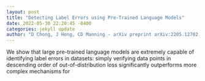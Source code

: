 ```yaml
--- 
layout: post 
title: "Detecting Label Errors using Pre-Trained Language Models" 
date: 2022-05-30 22:20:45 -0400 
categories: jekyll update 
author: "D Chong, J Hong, CD Manning - arXiv preprint arXiv:2205.12702, 2022" 
--- 
```

We show that large pre-trained language models are extremely capable of identifying label errors in datasets: simply verifying data points in descending order of out-of-distribution loss significantly outperforms more complex mechanisms for